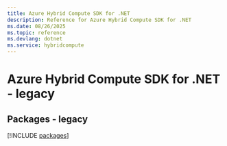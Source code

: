 ```yaml
---
title: Azure Hybrid Compute SDK for .NET
description: Reference for Azure Hybrid Compute SDK for .NET
ms.date: 08/26/2025
ms.topic: reference
ms.devlang: dotnet
ms.service: hybridcompute
---
```

# Azure Hybrid Compute SDK for .NET - legacy
## Packages - legacy
[!INCLUDE [packages](hybrid-compute-index.md)]